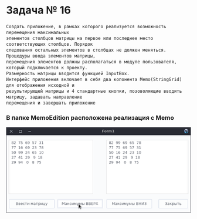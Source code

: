 # Задача № 16
    Создать приложение, в рамках которого реализуется возможность перемещения максимальных
    элементов столбцов матрицы на первое или последнее место соответствующих столбцов. Порядок
    следования остальных элементов в столбцах не должен меняться. Процедуры ввода элементов матрицы,
    перемещения элементов должны располагаться в модуле пользователя, который подключается к проекту.
    Размерность матрицы вводится функцией InputBox.
    Интерфейс приложения включает в себя два копонента Memo(StringGrid) для отображения исходной и
    результирующей матрицы и 4 стандартные кнопки, позоволяющие вводить матрицу, задавать направление
    перемещения и завершать приложение

### В папке MemoEdition расположена реализация с Memo
![Image alt](https://github.com/Polevochka/P_M2_ZA16/raw/master/MemoEdition/img/1.png)
